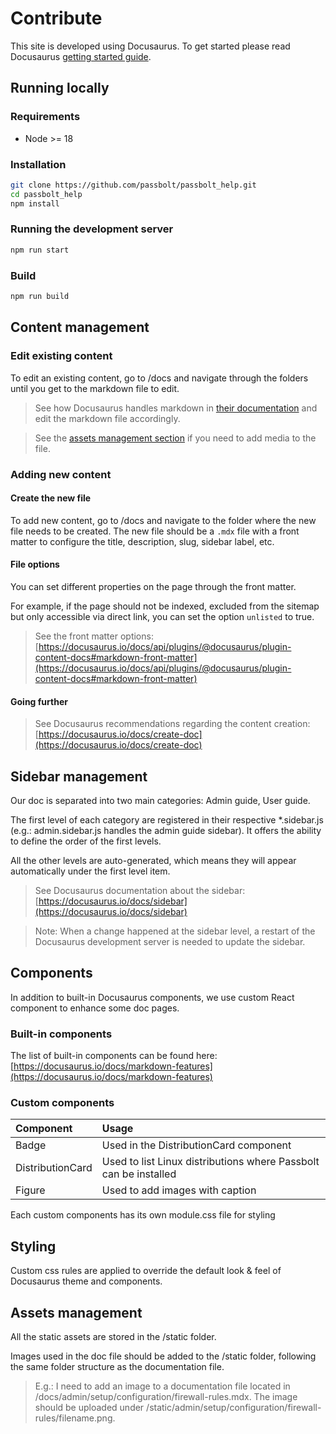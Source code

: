 # Contribute

This site is developed using Docusaurus.
To get started please read Docusaurus [getting started guide](https://docusaurus.io/docs/category/getting-started).

## Running locally

### Requirements

* Node >= 18

### Installation

```bash
git clone https://github.com/passbolt/passbolt_help.git
cd passbolt_help
npm install
```

### Running the development server

```bash
npm run start
```

### Build

```bash
npm run build
```

## Content management

### Edit existing content

To edit an existing content, go to /docs and navigate through the folders until you get to the markdown file to edit.

> See how Docusaurus handles markdown in [their documentation](https://docusaurus.io/docs/markdown-features) and edit the markdown file accordingly.

> See the [assets management section](#assets-management) if you need to add media to the file.

### Adding new content

#### Create the new file
To add new content, go to /docs and navigate to the folder where the new file needs to be created.
The new file should be a `.mdx` file with a front matter to configure the title, description, slug, sidebar label, etc.

#### File options

You can set different properties on the page through the front matter.

For example, if the page should not be indexed, excluded from the sitemap but only accessible via direct link, you can set the option `unlisted` to true.

> See the front matter options: [https://docusaurus.io/docs/api/plugins/@docusaurus/plugin-content-docs#markdown-front-matter](https://docusaurus.io/docs/api/plugins/@docusaurus/plugin-content-docs#markdown-front-matter)

#### Going further

> See Docusaurus recommendations regarding the content creation: [https://docusaurus.io/docs/create-doc](https://docusaurus.io/docs/create-doc)

## Sidebar management

Our doc is separated into two main categories: Admin guide, User guide.

The first level of each category are registered in their respective *.sidebar.js (e.g.: admin.sidebar.js handles the admin guide sidebar). It offers the ability to define the order of the first levels.

All the other levels are auto-generated, which means they will appear automatically under the first level item. 

> See Docusaurus documentation about the sidebar: [https://docusaurus.io/docs/sidebar](https://docusaurus.io/docs/sidebar)

> Note: When a change happened at the sidebar level, a restart of the Docusaurus development server is needed to update the sidebar.

## Components

In addition to built-in Docusaurus components, we use custom React component to enhance some doc pages.

### Built-in components

The list of built-in components can be found here: [https://docusaurus.io/docs/markdown-features](https://docusaurus.io/docs/markdown-features)


### Custom components

|Component|Usage|
|:--------|:----|
|Badge|Used in the DistributionCard component|
|DistributionCard| Used to list Linux distributions where Passbolt can be installed|
|Figure| Used to add images with caption

Each custom components has its own module.css file for styling

## Styling

Custom css rules are applied to override the default look & feel of Docusaurus theme and components.

## Assets management

All the static assets are stored in the /static folder.

Images used in the doc file should be added to the /static folder, following the same folder structure as the documentation file.

> E.g.: I need to add an image to a documentation file located in /docs/admin/setup/configuration/firewall-rules.mdx. The image should be uploaded under /static/admin/setup/configuration/firewall-rules/filename.png.